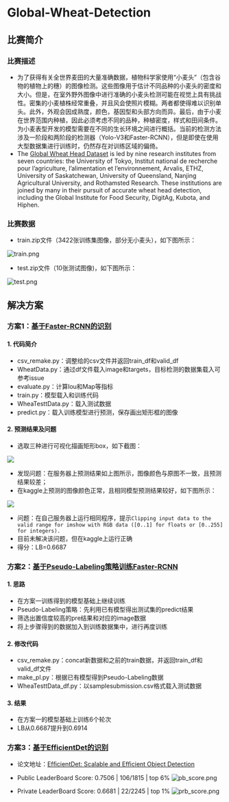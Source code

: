 # Global-Wheat-Detection

## 比赛简介

### 比赛描述

- 为了获得有关全世界麦田的大量准确数据，植物科学家使用“小麦头”（包含谷物的植物上的穗）的图像检测。这些图像用于估计不同品种的小麦头的密度和大小。但是，在室外野外图像中进行准确的小麦头检测可能在视觉上具有挑战性。密集的小麦植株经常重叠，并且风会使照片模糊。两者都使得难以识别单头。此外，外观会因成熟度，颜色，基因型和头部方向而异。最后，由于小麦在世界范围内种植，因此必须考虑不同的品种，种植密度，样式和田间条件。为小麦表型开发的模型需要在不同的生长环境之间进行概括。当前的检测方法涉及一阶段和两阶段的检测器（Yolo-V3和Faster-RCNN），但是即使在使用大型数据集进行训练时，仍然存在对训练区域的偏倚。
- The [Global Wheat Head Dataset](http://www.global-wheat.com/2020-challenge/) is led by nine research institutes from seven countries: the University of Tokyo, Institut national de recherche pour l’agriculture, l’alimentation et l’environnement, Arvalis, ETHZ, University of Saskatchewan, University of Queensland, Nanjing Agricultural University, and Rothamsted Research. These institutions are joined by many in their pursuit of accurate wheat head detection, including the Global Institute for Food Security, DigitAg, Kubota, and Hiphen.

### 比赛数据

- train.zip文件（3422张训练集图像，部分无小麦头），如下图所示：

![train.png](https://github.com/yearing1017/Global-Wheat-Detection/blob/master/image/train.png)

- test.zip文件（10张测试图像)，如下图所示：

![test.png](https://github.com/yearing1017/Global-Wheat-Detection/blob/master/image/test.png)


## 解决方案

### 方案1：[基于Faster-RCNN的识别](https://github.com/yearing1017/Global-Wheat-Detection/tree/master/Faster-RCNN-%231)

#### 1. 代码简介
- csv_remake.py：调整给的csv文件并返回train_df和valid_df
- WheatData.py：通过df文件载入image和targets，目标检测的数据集载入可参考issue
- evaluate.py：计算Iou和Map等指标
- train.py：模型载入和训练代码
- WheaTesttData.py：载入测试数据
- predict.py：载入训练模型进行预测，保存画出矩形框的图像

#### 2. 预测结果及问题
- 选取三种进行可视化描画矩形box，如下截图：

![](https://github.com/yearing1017/Global-Wheat-Detection/blob/master/Faster-RCNN-%231/predict_frc_0629/pre_1.jpg)

- 发现问题：在服务器上预测结果如上图所示，图像颜色与原图不一致，且预测结果较差；
- 在kaggle上预测的图像颜色正常，且相同模型预测结果较好，如下图所示：

![](https://github.com/yearing1017/Global-Wheat-Detection/blob/master/Faster-RCNN-%231/predict_frc_0629/pre-2.png)

- 问题：在自己服务器上运行相同程序，提示`Clipping input data to the valid range for imshow with RGB data ([0..1] for floats or [0..255] for integers).`
- 目前未解决该问题，但在kaggle上运行正确
- 得分：LB=0.6687

### 方案2：[基于Pseudo-Labeling策略训练Faster-RCNN](https://github.com/yearing1017/Global-Wheat-Detection/tree/master/Faster-RCNN-PL-%232)

#### 1. 思路
- 在方案一训练得到的模型基础上继续训练
- Pseudo-Labeling策略：先利用已有模型得出测试集的predict结果
- 筛选出置信度较高的pre结果和对应的image数据
- 将上步骤得到的数据加入到训练数据集中，进行再度训练

#### 2. 修改代码
- csv_remake.py：concat新数据和之前的train数据，并返回train_df和valid_df文件
- make_pl.py：根据已有模型得到Pseudo-Labeling数据
- WheaTesttData_df.py：以samplesubmission.csv格式载入测试数据

#### 3. 结果
- 在方案一的模型基础上训练6个轮次
- LB从0.6687提升到0.6914

### 方案3：[基于EfficientDet的识别](https://github.com/yearing1017/Global-Wheat-Detection/tree/master/EfficientDet-%233)

- 论文地址：[EfﬁcientDet: Scalable and Efﬁcient Object Detection](https://arxiv.org/pdf/1911.09070.pdf)

- Public LeaderBoard Score: 0.7506  |  106/1815  |  top 6%
![pb_score.png](https://github.com/yearing1017/Global-Wheat-Detection/blob/master/image/pb.png)

- Private LeaderBoard Score: 0.6681 |   22/2245  |  top 1%
![prb_score.png](https://github.com/yearing1017/Global-Wheat-Detection/blob/master/image/prb.png)

 
